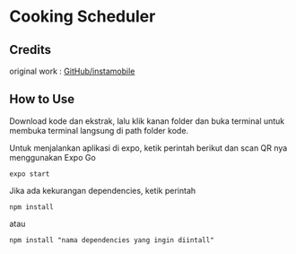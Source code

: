 # Cooking Scheduler
## Credits

original work : <a href="https://github.com/instamobile/recipes-app-react-native">GitHub/instamobile</a>

## How to Use
Download kode dan ekstrak, lalu klik kanan folder dan buka terminal untuk membuka terminal langsung di path folder kode.

Untuk menjalankan aplikasi di expo, ketik perintah berikut dan scan QR nya menggunakan Expo Go

``` expo start ```

Jika ada kekurangan dependencies, ketik perintah

``` npm install ```

atau

``` npm install "nama dependencies yang ingin diintall" ```